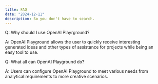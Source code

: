 ```yaml
---
title: FAQ
date: "2024-12-11"
description: So you don't have to search.
---
```

Q: Why should I use OpenAI Playrground?

A: OpenAI Playground allows the user to quickly receive interesting generated ideas and other types of assistance for projects while being an easy tool to use.

Q: What all can OpenAI Playground do?

A: Users can configure OpenAI Playground to meet various needs from analytical requirements to more creative scenarios.